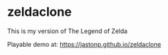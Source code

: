 # zeldaclone
This is my version of The Legend of Zelda

Playable demo at: https://jastonp.github.io/zeldaclone
